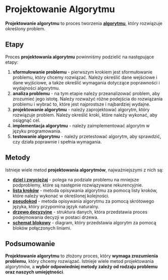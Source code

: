 # Projektowanie Algorytmu

**Projektowanie algorytmu** to proces tworzenia [**algorytmu**](../index.html), który rozwiązuje określony problem.

## Etapy
Proces **projektowania algorytmu** powinniśmy podzielić na następujące etapy:
1. **sformułowanie problemu** - pierwszym krokiem jest sformułowanie problemu, który chcemy rozwiązać. Należy określić dane wejściowe i dane wyjściowe, a także określić wymagania dotyczące poprawności i wydajności algorytmu.
2. **analiza problemu** - na tym etapie należy przeanalizować problem, aby zrozumieć jego istotę. Należy rozważyć różne podejścia do rozwiązania problemu i wybrać to, które jest najprostsze i najbardziej wydajne.
3. **projektowanie algorytmu** - należy zaprojektować algorytm, który rozwiązuje problem. Należy określić kroki, które należy wykonać, aby osiągnąć cel.
4. **implementacja algorytmu** - należy zaimplementować algorytm w języku programowania.
5. **testowanie algorytmu** - należy przetestować algorytm, aby sprawdzić, czy działa poprawnie i spełnia wymagania.

## Metody
Istnieje wiele metod **projektowania algorytmów**, najważniejszymi z nich są:
- [**dziel i zwyciężaj**](diz.md) - polega na podziale problemu na mniejsze podproblemy, które są następnie rozwiązywane rekurencyjnie.
- [**lista kroków**](lk.md) - metoda opisywania algorytmu za pomocą listy kroków, które należy wykonać w określonej kolejności.
- [**pseudokod**](pse.md) - metoda opisywania algorytmu za pomocą skrótowego języka, który przypomina język naturalny.
- [**drzewo decyzyjne**](dd.md) - struktura danych, która przedstawia proces podejmowania decyzji w postaci drzewa.
- [**schemat blokowy**](sb.md) - diagram, który przedstawia algorytm za pomocą bloków połączonych liniami.

## Podsumowanie
**Projektowanie algorytmu** to złożony proces, który **wymaga zrozumienia problemu**, który chcemy rozwiązać. Istnieje wiele metod projektowania algorytmów, a **wybór odpowiedniej metody zależy od rodzaju problemu oraz naszych umiejętności**.
